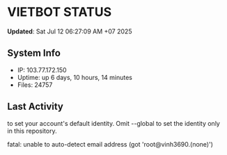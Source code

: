 # VIETBOT STATUS
**Updated**: Sat Jul 12 06:27:09 AM +07 2025

## System Info
- IP: 103.77.172.150
- Uptime: up 6 days, 10 hours, 14 minutes
- Files: 24757

## Last Activity

to set your account's default identity.
Omit --global to set the identity only in this repository.

fatal: unable to auto-detect email address (got 'root@vinh3690.(none)')
